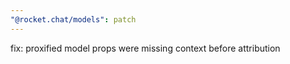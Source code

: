 ```yaml
---
"@rocket.chat/models": patch
---
```


fix: proxified model props were missing context before attribution
